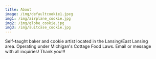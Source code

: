 ```yaml
---
title: About
image: /img/defaultcookie1.jpeg
img1: /img/airplane_cookie.jpg
img2: /img/globe_cookie.jpg
img3: /img/suitcase_cookie.jpg
---
```

Self-taught baker and cookie artist located in the Lansing/East Lansing area. Operating under Michigan's Cottage Food Laws. Email or message with all inquiries! Thank you!!!
